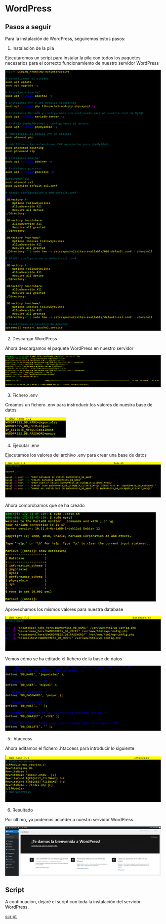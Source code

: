 # WordPress

## Pasos a seguir

Para la instalación de WordPress, seguiremos estos pasos:

1. Instalación de la pila

Ejecutaremos un script para instalar la pila con todos los paquetes necesarios para el correcto funcionamiento de nuestro servidor WordPress

![Pila](CapturasWordpress/Pila.PNG)

2. Descargar WordPress

Ahora descargamos el paquete WordPress en nuestro servidor

![wget](CapturasWordpress/wgetWorpress.PNG)

3. Fichero .env

Creamos un fichero .env para instroducir los valores de nuestra base de datos

![env](CapturasWordpress/env.PNG)

4. Ejecutar .env

Ejecutamos los valores del archivo .env para crear una base de datos

![Base](CapturasWordpress/base.PNG)

Ahora comprobamos que se ha creado

![Creada](CapturasWordpress/bases.PNG)

Aprovechamos los mismos valores para nuestra database

![database](CapturasWordpress/database.PNG)

Vemos cómo se ha editado el fichero de la base de datos

![datos](CapturasWordpress/datos.PNG)

5. .htaccess

Ahora editamos el fichero .htaccess para introducir lo siguiente

![htaccess](CapturasWordpress/htaccess.PNG)

6. Resultado

Por último, ya podemos acceder a nuestro servidor WordPress

![WordPress](CapturasWordpress/wordpress.PNG)

## Script

A continuación, dejaré el script con toda la instalación del servidor WordPress.

[script](script.sh)

